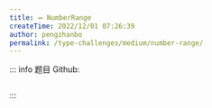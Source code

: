 ```yaml
---
title: ➖ NumberRange
createTime: 2022/12/01 07:26:39
author: pengzhanbo
permalink: /type-challenges/medium/number-range/
---
```


::: info 题目
Github: []()

```ts
```
:::
